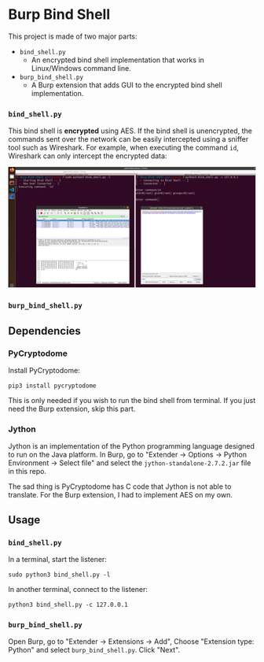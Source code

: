 # Burp Bind Shell

This project is made of two major parts:

- `bind_shell.py`
  - An encrypted bind shell implementation that works in Linux/Windows command line.
- `burp_bind_shell.py`
  - A Burp extension that adds GUI to the encrypted bind shell implementation.

### `bind_shell.py`

This bind shell is **encrypted** using AES. If the bind shell is unencrypted, the commands sent over the network can be easily intercepted using a sniffer tool such as Wireshark. For example, when executing the command `id`, Wireshark can only intercept the encrypted data:

![Encrypted Bind Shell](Encrypted_Bind_Shell.png)

### `burp_bind_shell.py`



## Dependencies

### PyCryptodome

Install PyCryptodome:

```shell
pip3 install pycryptodome
```

This is only needed if you wish to run the bind shell from terminal. If you just need the Burp extension, skip this part.

### Jython

Jython is an implementation of the Python programming language designed to run on the Java platform. In Burp, go to "Extender -> Options -> Python Environment -> Select file" and select the `jython-standalone-2.7.2.jar` file in this repo.

The sad thing is PyCryptodome has C code that Jython is not able to translate. For the Burp extension, I had to implement AES on my own.

## Usage

### `bind_shell.py`

In a terminal, start the listener:

```shell
sudo python3 bind_shell.py -l
```

In another terminal, connect to the listener:

```shell
python3 bind_shell.py -c 127.0.0.1
```

### `burp_bind_shell.py`

Open Burp, go to "Extender -> Extensions -> Add", Choose "Extension type: Python" and select `burp_bind_shell.py`. Click "Next".


